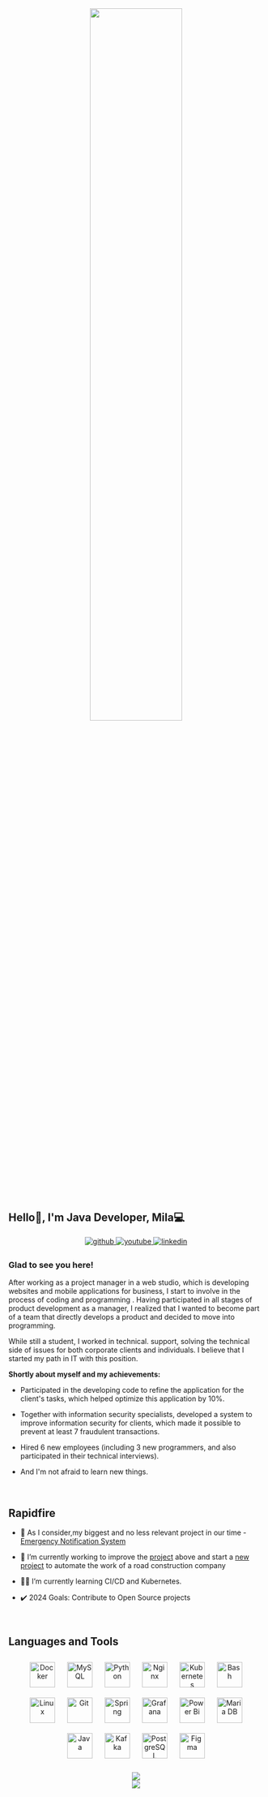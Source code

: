 <div align="center">
<img src="https://otkritkis.com/wp-content/uploads/2022/07/ifa7n.gif" align="center" style="width: 60%" />
</div>  



## Hello👋, I'm Java Developer, Mila💻  
  

<div align="center">
<a href="https://github.com/https://github.com/MilaEgoshina" target="_blank">
<img src=https://img.shields.io/badge/github-%2324292e.svg?&style=for-the-badge&logo=github&logoColor=white alt=github style="margin-bottom: 5px;" />
</a>
<a href="https://www.youtube.com/user/https://www.youtube.com/channel/UCARnXwpViwd6qsvxbdLQb7A" target="_blank">
<img src=https://img.shields.io/badge/youtube-%23EE4831.svg?&style=for-the-badge&logo=youtube&logoColor=white alt=youtube style="margin-bottom: 5px;" />
</a>
<a href="https://linkedin.com/in/https://t.me/mivikasvekon" target="_blank">
<img src=https://img.shields.io/badge/linkedin-%231E77B5.svg?&style=for-the-badge&logo=linkedin&logoColor=white alt=linkedin style="margin-bottom: 5px;" />
</a>  
</div>  
  



### Glad to see you here!  
After working as a project manager in a web studio, which is developing websites and mobile applications for business, I start to involve in the process of coding and programming . Having participated in all stages of product development as a manager, I realized that I wanted to become part of a team that directly develops a product and decided to move into programming.

While still a student, I worked in technical. support, solving the technical side of issues for both corporate clients and individuals. I believe that I started my path in IT with this position.

**Shortly about myself and my achievements:**

* Participated in the developing code to refine the application for the client's tasks, which helped optimize this application by 10%.

 * Together with information security specialists, developed a system to improve information security for clients, which made it possible to prevent at least 7 fraudulent transactions.

* Hired 6 new employees (including 3 new programmers, and also participated in their technical interviews).

* And I'm not afraid to learn new things.
  
  

<br/>  


## Rapidfire  
- 🔭 As I consider,my biggest and no less relevant project in our time - [Emergency Notification System](https://github.com/MilaEgoshina/emergency-system)  
  

- 🌱 I’m currently working to improve the [project](https://github.com/MilaEgoshina/emergency-system) above and 
start a [new project](https://github.com/MilaEgoshina/road-material-calculator) to automate the work of a road construction company  
  

- 👨‍💻 I’m currently learning CI/CD and Kubernetes.  
  

* ✔️ 2024 Goals: Contribute to Open Source projects  
  

<br/>  


## Languages and Tools  
<div align="center">  
<a href="https://www.docker.com/" target="_blank"><img style="margin: 10px" src="https://profilinator.rishav.dev/skills-assets/docker-original-wordmark.svg" alt="Docker" height="50" /></a>  
<a href="https://www.mysql.com/" target="_blank"><img style="margin: 10px" src="https://profilinator.rishav.dev/skills-assets/mysql-original-wordmark.svg" alt="MySQL" height="50" /></a>  
<a href="https://www.python.org/" target="_blank"><img style="margin: 10px" src="https://profilinator.rishav.dev/skills-assets/python-original.svg" alt="Python" height="50" /></a>  
<a href="https://www.nginx.com/" target="_blank"><img style="margin: 10px" src="https://profilinator.rishav.dev/skills-assets/nginx-original.svg" alt="Nginx" height="50" /></a>  
<a href="https://kubernetes.io/" target="_blank"><img style="margin: 10px" src="https://profilinator.rishav.dev/skills-assets/kubernetes-icon.svg" alt="Kubernetes" height="50" /></a>  
<a href="https://www.gnu.org/software/bash/" target="_blank"><img style="margin: 10px" src="https://profilinator.rishav.dev/skills-assets/gnu_bash-icon.svg" alt="Bash" height="50" /></a>  
<a href="https://www.linux.org/" target="_blank"><img style="margin: 10px" src="https://profilinator.rishav.dev/skills-assets/linux-original.svg" alt="Linux" height="50" /></a>  
<a href="https://github.com/" target="_blank"><img style="margin: 10px" src="https://profilinator.rishav.dev/skills-assets/git-scm-icon.svg" alt="Git" height="50" /></a>  
<a href="https://docs.spring.io/spring-framework/docs/3.0.x/reference/expressions.html#:~:text=The%20Spring%20Expression%20Language%20(SpEL,and%20basic%20string%20templating%20functionality." target="_blank"><img style="margin: 10px" src="https://profilinator.rishav.dev/skills-assets/springio-icon.svg" alt="Spring" height="50" /></a>  
<a href="https://grafana.com/" target="_blank"><img style="margin: 10px" src="https://profilinator.rishav.dev/skills-assets/grafana.png" alt="Grafana" height="50" /></a>  
<a href="https://powerbi.microsoft.com/en-us/" target="_blank"><img style="margin: 10px" src="https://profilinator.rishav.dev/skills-assets/powerbi.png" alt="Power Bi" height="50" /></a>  
<a href="https://mariadb.org/" target="_blank"><img style="margin: 10px" src="https://profilinator.rishav.dev/skills-assets/mariadb.png" alt="Maria DB" height="50" /></a>  
<a href="https://www.java.com/" target="_blank"><img style="margin: 10px" src="https://profilinator.rishav.dev/skills-assets/java-original-wordmark.svg" alt="Java" height="50" /></a>  
<a href="https://kafka.apache.org/" target="_blank"><img style="margin: 10px" src="https://profilinator.rishav.dev/skills-assets/apache_kafka-icon.svg" alt="Kafka" height="50" /></a>  
<a href="https://www.postgresql.org/" target="_blank"><img style="margin: 10px" src="https://profilinator.rishav.dev/skills-assets/postgresql-original-wordmark.svg" alt="PostgreSQL" height="50" /></a>  
<a href="https://www.figma.com/" target="_blank"><img style="margin: 10px" src="https://profilinator.rishav.dev/skills-assets/figma-icon.svg" alt="Figma" height="50" /></a>  
</div>  

<br/>  

<div align="center"><img src="https://github-readme-streak-stats.herokuapp.com?user=MilaEgoshina&theme=sunset-gradient" align="center" /></div>  

<div align="center"><img src="https://github-readme-stats.vercel.app/api?username=MilaEgoshina&show_icons=true&count_private=true&hide_border=true" align="center" /></div>  

<br/>  

  

<br/>  

  

<br/>  


<br />



